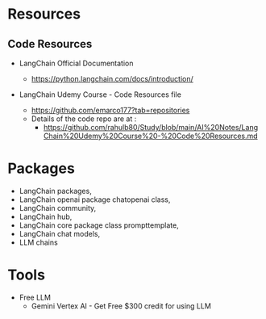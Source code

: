 # Resources
## Code Resources
- LangChain Official Documentation
  - https://python.langchain.com/docs/introduction/
    
- LangChain Udemy Course - Code Resources file
  - https://github.com/emarco177?tab=repositories
  - Details of the code repo are at :
      - https://github.com/rahulb80/Study/blob/main/AI%20Notes/LangChain%20Udemy%20Course%20-%20Code%20Resources.md
    
# Packages
- LangChain packages,
- LangChain openai package chatopenai class,
- LangChain community,
- LangChain hub,
- LangChain core package class prompttemplate,
- LangChain chat models,
- LLM chains

# Tools 
- Free LLM
  - Gemini Vertex AI - Get Free $300 credit for using LLM
  
 
